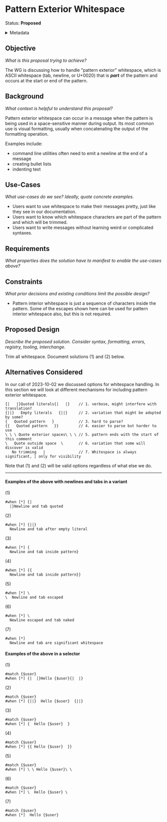 # Pattern Exterior Whitespace

Status: **Proposed**

<details>
	<summary>Metadata</summary>
	<dl>
		<dt>Contributors</dt>
		<dd>@aphillips</dd>
		<dt>First proposed</dt>
		<dd>2023-10-02</dd>
		<dt>Pull Request</dt>
		<dd>#486</dd>
	</dl>
</details>

## Objective

_What is this proposal trying to achieve?_

The WG is discussing how to handle "pattern exterior" whitespace, which is ASCII
whitespace (tab, newline, or U+0020) that is **_part_** of the pattern and occurs
at the start or end of the pattern.

## Background

_What context is helpful to understand this proposal?_

Pattern exterior whitespace can occur in a message when the pattern is being used in a space-sensitive
manner during output.
Its most common use is visual formatting, usually when concatenating the output of the formatting
operation.

Examples include:
- command line utilities often need to emit a newline at the end of a message
- creating bullet lists
- indenting text



## Use-Cases

_What use-cases do we see? Ideally, quote concrete examples._

- Users want to use whitespace to make their messages pretty, just like they see in our documentation.
- Users want to know which whitespace characters are part of the pattern and which will be trimmed.
- Users want to write messages without learning weird or complicated syntaxes.

## Requirements

_What properties does the solution have to manifest to enable the use-cases above?_


## Constraints

_What prior decisions and existing conditions limit the possible design?_

- Pattern interior whitespace is just a sequence of characters inside the pattern. 
  Some of the escapes shown here can be used for pattern interior whitespace also,
  but this is not required.

## Proposed Design

_Describe the proposed solution. Consider syntax, formatting, errors, registry, tooling, interchange._

Trim all whitespace.
Document solutions (1) and (2) below.

## Alternatives Considered

In our call of 2023-10-02 we discussed options for whitespace handling. 
In this section we will look at different mechanisms for including pattern exterior whitespace.

```
{|   |}Quoted literals{|   |}    // 1. verbose, might interfere with translation?
{||}   Empty literals   {||}     // 2. variation that might be adopted by some?
{   Quoted pattern   }           // 3. hard to parse?
{{   Quoted pattern   }}         // 4. easier to parse but harder to use
\ \ \ Quote exterior spaces\ \ \ // 5. pattern ends with the start of this comment
\   Quote outside space  \       // 6. variation that some will discover is valid
   No trimming   |               // 7. Whitespace is always significant, | only for visibility
```

Note that (1) and (2) will be valid options regardless of what else we do.

---

#### Examples of the above with newlines and tabs in a variant

(1)
```
#when [*] {|
  |}Newline and tab quoted
```
(2)
```
#when [*] {||}
  Newline and tab after empty literal
```
(3)
```
#when [*] {
  Newline and tab inside pattern}
```

(4)
```
#when [*] {{
  Newline and tab inside pattern}}
```

(5)
```
#when [*] \
\  Newline and tab escaped
```

(6)
```
#when [*] \
  Newline escaped and tab naked
```
(7)
```
#when [*]
  Newline and tab are significant whitespace
```

#### Examples of the above in a selector

(1) 
```
#match {$user}
#when [*] {|  |}Hello {$user}{|  |}
```

(2)
```
#match {$user}
#when [*] {||}  Hello {$user}  {||}
```

(3)
```
#match {$user}
#when [*] {  Hello {$user}  }
```

(4)
```
#match {$user}
#when [*] {{ Hello {$user}  }}
```

(5)
```
#match {$user}
#when [*] \ \ Hello {$user}\ \ 
```

(6)
```
#match {$user}
#when [*] \  Hello {$user} \
```

(7)
```
#match {$user}
#when [*]  Hello {$user}  
```
